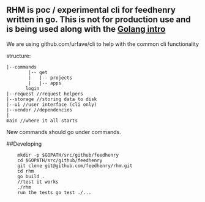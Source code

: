 ## RHM is poc / experimental cli for feedhenry written in go. This is not for production use and is being used along with the [Golang intro](https://github.com/fheng/golang-intro)


We are using github.com/urfave/cli to help with the common cli functionality 

structure:

```
|--commands
        |-- get 
        |   |-- projects
        |   |-- apps
       login
|--request //request helpers
|--storage //storing data to disk
|--ui //user interface (cli only)
|--vendor //dependencies
| 
main //where it all starts         
```    

New commands should go under commands.

##Developing

```
    mkdir -p $GOPATH/src/github/feedhenry 
    cd $GOPATH/src/github/feedhenry
    git clone git@github.com/feedhenry/rhm.git
    cd rhm 
    go build .
    //test it works
    ./rhm 
    run the tests go test ./... 
```